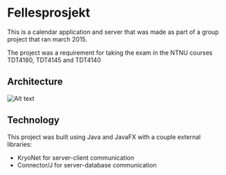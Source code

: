 # Fellesprosjekt
This is a calendar application and server that was made as part of a group project that ran march 2015.

The project was a requirement for taking the exam in the NTNU courses TDT4180, TDT4145 and TDT4140
## Architecture
![Alt text](https://cloud.githubusercontent.com/assets/3079059/6541521/89deddaa-c4d7-11e4-9af4-d0597519fe8f.png "Architectural diagram")

## Technology
This project was built using Java and JavaFX with a couple external libraries:
- KryoNet for server-client communication
- Connector/J for server-database communication
